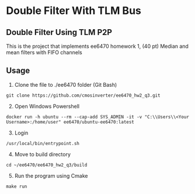 # Double Filter With TLM Bus

## Double Filter Using TLM P2P


This is the project that implements ee6470 homework 1, (40 pt) Median and mean filters with FIFO channels

## Usage
1. Clone the file to ./ee6470 folder (Git Bash)
```properties
git clone https://github.com/cmosinverter/ee6470_hw2_q3.git
```
2. Open Windows Powershell
```properties
docker run -h ubuntu --rm --cap-add SYS_ADMIN -it -v "C:\\Users\\<Your Username>:/home/user" ee6470/ubuntu-ee6470:latest
```
3. Login
```properties
/usr/local/bin/entrypoint.sh
```
4. Move to build directory
```properties
cd ~/ee6470/ee6470_hw2_q3/build
```
5. Run the program using Cmake
```properties
make run
```